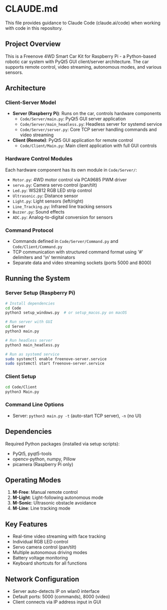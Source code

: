 # CLAUDE.md

This file provides guidance to Claude Code (claude.ai/code) when working with code in this repository.

## Project Overview

This is a Freenove 4WD Smart Car Kit for Raspberry Pi - a Python-based robotic car system with PyQt5 GUI client/server architecture. The car supports remote control, video streaming, autonomous modes, and various sensors.

## Architecture

### Client-Server Model
- **Server (Raspberry Pi)**: Runs on the car, controls hardware components
  - `Code/Server/main.py`: PyQt5 GUI server application
  - `Code/Server/main_headless.py`: Headless server for systemd service
  - `Code/Server/server.py`: Core TCP server handling commands and video streaming
- **Client (Remote)**: PyQt5 GUI application for remote control
  - `Code/Client/Main.py`: Main client application with full GUI controls

### Hardware Control Modules
Each hardware component has its own module in `Code/Server/`:
- `Motor.py`: 4WD motor control via PCA9685 PWM driver
- `servo.py`: Camera servo control (pan/tilt)
- `Led.py`: WS2812 RGB LED strip control
- `Ultrasonic.py`: Distance sensor
- `Light.py`: Light sensors (left/right)
- `Line_Tracking.py`: Infrared line tracking sensors
- `Buzzer.py`: Sound effects
- `ADC.py`: Analog-to-digital conversion for sensors

### Command Protocol
- Commands defined in `Code/Server/Command.py` and `Code/Client/Command.py`
- TCP communication with structured command format using '#' delimiters and '\n' terminators
- Separate data and video streaming sockets (ports 5000 and 8000)

## Running the System

### Server Setup (Raspberry Pi)
```bash
# Install dependencies
cd Code
python3 setup_windows.py  # or setup_macos.py on macOS

# Run server with GUI
cd Server
python3 main.py

# Run headless server
python3 main_headless.py

# Run as systemd service
sudo systemctl enable freenove-server.service
sudo systemctl start freenove-server.service
```

### Client Setup
```bash
cd Code/Client
python3 Main.py
```

### Command Line Options
- Server: `python3 main.py -t` (auto-start TCP server), `-n` (no UI)

## Dependencies
Required Python packages (installed via setup scripts):
- PyQt5, pyqt5-tools
- opencv-python, numpy, Pillow
- picamera (Raspberry Pi only)

## Operating Modes
1. **M-Free**: Manual remote control
2. **M-Light**: Light-following autonomous mode
3. **M-Sonic**: Ultrasonic obstacle avoidance
4. **M-Line**: Line tracking mode

## Key Features
- Real-time video streaming with face tracking
- Individual RGB LED control
- Servo camera control (pan/tilt)
- Multiple autonomous driving modes
- Battery voltage monitoring
- Keyboard shortcuts for all functions

## Network Configuration
- Server auto-detects IP on wlan0 interface
- Default ports: 5000 (commands), 8000 (video)
- Client connects via IP address input in GUI